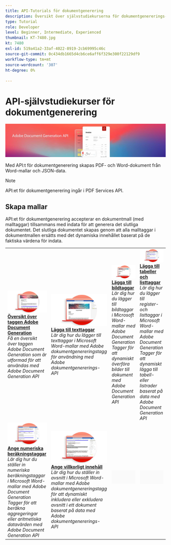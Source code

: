 ```yaml
---
title: API-Tutorials för dokumentgenerering
description: Översikt över självstudiekurserna för dokumentgenererings-API
type: Tutorial
role: Developer
level: Beginner, Intermediate, Experienced
thumbnail: KT-7480.jpg
kt: 7480
exl-id: 519a41a2-33af-4022-8919-2cb69995c46c
source-git-commit: 0c434db1665d4cb6ce6aff6f329e300f22129df9
workflow-type: tm+mt
source-wordcount: '307'
ht-degree: 0%

---
```



# API-självstudiekurser för dokumentgenerering

![API-banderoll för dokumentgenerering](../assets/docgenhero.jpg)

Med API:t för dokumentgenerering skapas PDF- och Word-dokument från Word-mallar och JSON-data.

>[!NOTE]
>
>API:et för dokumentgenerering ingår i PDF Services API.

## Skapa mallar

API:et för dokumentgenerering accepterar en dokumentmall (med malltaggar) tillsammans med indata för att generera det slutliga dokumentet. Det slutliga dokumentet skapas genom att alla malltaggar i dokumentmallen ersätts med det dynamiska innehållet baserat på de faktiska värdena för indata.

<table style="table-layout:fixed">
<tr>
 <td>
   <a href="taggeroverview.md">
      <img alt="Översikt över taggen Adobe Document Generation" src="assets/Taggeroverview_thumb.png" />
   </a>
    <div>
   <a href="taggeroverview.md"><strong>Översikt över taggen Adobe Document Generation</strong></a>
    </div>
    <em>Få en översikt över taggen Adobe Document Generation som är utformad för att användas med Adobe Document Generation API</em>
    <br>
  </td>
  <td>
   <a href="taggeraddtexttags.md">
      <img alt="Lägga till texttaggar" src="assets/Taggertexttags_thumb.png" />
   </a>
    <div>
   <a href="taggeraddtexttags.md"><strong>Lägga till texttaggar</strong></a>
    </div>
    <em>Lär dig hur du lägger till texttaggar i Microsoft Word-mallar med Adobe dokumentgenereringstagg för användning med Adobe dokumentgenererings-API</em>
    <br>
  </td>
  <td>
   <a href="taggeraddimagetags.md">
      <img alt="Lägga till bildtaggar" src="assets/Taggerimagetags_thumb.png" />
   </a>
    <div>
   <a href="taggeraddimagetags.md"><strong>Lägga till bildtaggar</strong></a>
    </div>
    <em>Lär dig hur du lägger till bildtaggar i Microsoft Word-mallar med Adobe Document Generation Tagger för att dynamiskt överföra bilder till dokument med Adobe Document Generation API</em>
    <br>
  </td>
  <td>
   <a href="taggertables.md">
      <img alt="Lägga till tabeller och listtaggar" src="assets/Taggertables_thumb.png" />
   </a>
    <div>
   <a href="taggertables.md"><strong>Lägga till tabeller och listtaggar</strong></a>
    </div>
    <em>Lär dig hur du lägger till register- och listtaggar i Microsoft Word-mallar med Adobe Document Generation Tagger för att dynamiskt lägga till tabell- eller listrader baserat på data med Adobe Document Generation API</em>
    <br>
  </td>
</tr>
<tr>
  <td>
   <a href="taggercalculations.md">
      <img alt="Ange numeriska beräkningstaggar" src="assets/Taggercalculations_thumb.png" />
   </a>
    <div>
   <a href="taggercalculations.md"><strong>Ange numeriska beräkningstaggar</strong></a>
    </div>
    <em>Lär dig hur du ställer in numeriska beräkningstaggar i Microsoft Word-mallar med Adobe Document Generation Tagger för att beräkna aggregeringar eller aritmetiska datavärden med Adobe Document Generation API</em>
    <br>
  </td>
  <td>
   <a href="taggerconditional.md">
      <img alt="Ange villkorligt innehåll" src="assets/Taggerconditional_thumb.png" />
   </a>
    <div>
   <a href="taggerconditional.md"><strong>Ange villkorligt innehåll</strong></a>
    </div>
    <em>Lär dig hur du ställer in avsnitt i Microsoft Word-mallar med Adobe dokumentgenereringstagg för att dynamiskt inkludera eller exkludera avsnitt i ett dokument baserat på data med Adobe dokumentgenererings-API</em>
    <br>
  </td>
  <td>
    <img alt="Mellanrum" src="../assets/GrayBanner_Placeholder.png" />
    <div>
    <br>
  </td>
   <td>
    <img alt="Mellanrum" src="../assets/GrayBanner_Placeholder.png" />
    <div>
    <br>
  </td>
</tr>
</table>
